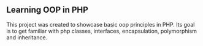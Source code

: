 ## Learning OOP in PHP
This project was created to showcase basic oop principles in PHP. Its goal is to get familiar with php classes, interfaces, encapsulation, polymorphism and inheritance.
